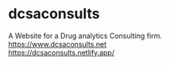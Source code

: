 # dcsaconsults
A Website for a Drug analytics Consulting firm.<br>
https://www.dcsaconsults.net</br>
https://dcsaconsults.netlify.app/
